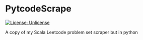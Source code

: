 PytcodeScrape
===
[![License: Unlicense](https://img.shields.io/badge/license-Unlicense-blue.svg)](http://unlicense.org/)

A copy of my Scala Leetcode problem set scraper but in python
